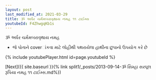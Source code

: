 ```yaml
---
layout: post
last_modified_at: 2021-03-29
title: ૐ અર્ધર ચર્મમબરાવૃથાય નમહ ૧૧ ટાઈમ્સ
youtubeId: F4ZhwgqKb1s
---
```

 
 
 ૐ અર્ધર ચર્મમબરાવૃથાય નમહ  
 
 -  જે પોતાને coverાંકવા માટે લોહીથી પથરાયેલા હાથીના છુપાનો ઉપયોગ કરે છે 
 
  
 
  
 
 
 
 
 
 


{% include youtubePlayer.html id=page.youtubeId %}
 
[Next]({{ site.baseurl }}{% link  split1/_posts/2013-09-14-ૐ સિમ્હા સરઘૂલ રૂપિયા નમહ ૧૧ ટાઈમ્સ.md%})
 
